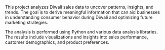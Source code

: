 This project analyzes Diwali sales data to uncover patterns, insights, and trends. The goal is to derive meaningful information that can aid businesses in understanding consumer behavior during
Diwali and optimizing future marketing strategies.

The analysis is performed using Python and various data analysis libraries. The results include visualizations and insights into sales performance, customer demographics, and product preferences.
